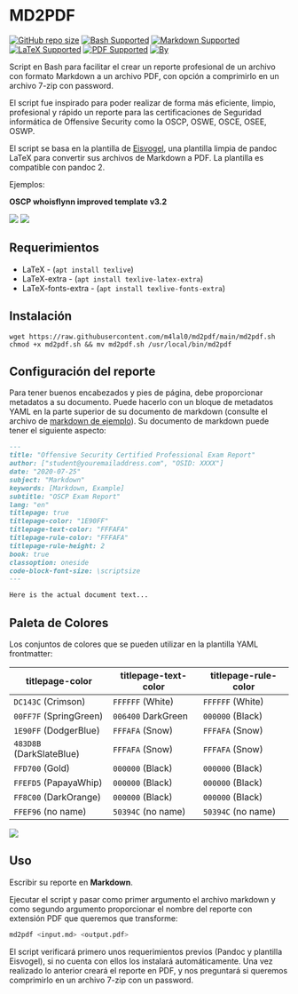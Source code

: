 # MD2PDF
[![GitHub repo size](https://img.shields.io/github/repo-size/m4lal0/md2pdf?logo=webpack&style=flat-square)](#)
[![Bash Supported](https://img.shields.io/badge/Bash-Supported-blue?style=flat-square&logo=gnu-bash)](#)
[![Markdown Supported](https://img.shields.io/badge/Markdown-Supported-blue?style=flat-square&logo=markdown)](#)
[![LaTeX Supported](https://img.shields.io/badge/LaTeX-Supported-blue?style=flat-square&logo=latex)](#)
[![PDF Supported](https://img.shields.io/badge/PDF-Supported-blue?style=flat-square&logo=adobe-acrobat-reader)](#)
[![By](https://img.shields.io/badge/By-m4lal0-green?style=flat-square&logo=github)](#)


Script en Bash para facilitar el crear un reporte profesional de un archivo con formato Markdown a un archivo PDF, con opción a comprimirlo en un archivo 7-zip con password.

El script fue inspirado para poder realizar de forma más eficiente, limpio, profesional y rápido un reporte para las certificaciones de Seguridad informática de Offensive Security como la OSCP, OSWE, OSCE, OSEE, OSWP.

El script se basa en la plantilla de [Eisvogel](https://github.com/Wandmalfarbe/pandoc-latex-template), una plantilla limpia de pandoc LaTeX para convertir sus archivos de Markdown a PDF. La plantilla es compatible con pandoc 2.

Ejemplos:

**OSCP whoisflynn improved template v3.2**

![](https://i.imgur.com/Z344YCQ.png)
![](https://i.imgur.com/wegbNYr.png)

## Requerimientos
+ LaTeX - (`apt install texlive`)
+ LaTeX-extra - (`apt install texlive-latex-extra`)
+ LaTeX-fonts-extra - (`apt install texlive-fonts-extra`)

## Instalación
```
wget https://raw.githubusercontent.com/m4lal0/md2pdf/main/md2pdf.sh
chmod +x md2pdf.sh && mv md2pdf.sh /usr/local/bin/md2pdf
```

## Configuración del reporte

Para tener buenos encabezados y pies de página, debe proporcionar metadatos a su documento. Puede hacerlo con un bloque de metadatos YAML en la parte superior de su documento de markdown (consulte el archivo de [markdown de ejemplo](examples/OSCP-exam-report-template_whoisflynn_v3.2.md)). Su documento de markdown puede tener el siguiente aspecto:

``` markdown
---
title: "Offensive Security Certified Professional Exam Report"
author: ["student@youremailaddress.com", "OSID: XXXX"]
date: "2020-07-25"
subject: "Markdown"
keywords: [Markdown, Example]
subtitle: "OSCP Exam Report"
lang: "en"
titlepage: true
titlepage-color: "1E90FF"
titlepage-text-color: "FFFAFA"
titlepage-rule-color: "FFFAFA"
titlepage-rule-height: 2
book: true
classoption: oneside
code-block-font-size: \scriptsize
---

Here is the actual document text...
```

## Paleta de Colores

Los conjuntos de colores que se pueden utilizar en la plantilla YAML frontmatter:

titlepage-color          | titlepage-text-color | titlepage-rule-color
-------------------------|----------------------|---------------------
`DC143C` (Crimson)       | `FFFFFF` (White)     | `FFFFFF` (White)
`00FF7F` (SpringGreen)   | `006400` DarkGreen   | `000000` (Black)
`1E90FF` (DodgerBlue)    | `FFFAFA` (Snow)      | `FFFAFA` (Snow)
`483D8B` (DarkSlateBlue) | `FFFAFA` (Snow)      | `FFFAFA` (Snow)
`FFD700` (Gold)          | `000000` (Black)     | `000000` (Black)
`FFEFD5` (PapayaWhip)    | `000000` (Black)     | `000000` (Black)
`FF8C00` (DarkOrange)    | `000000` (Black)     | `000000` (Black)
`FFEF96` (no name)       | `50394C` (no name)   | `50394C` (no name)

![](https://camo.githubusercontent.com/ba98a7b385e2e246cf0eec6e3338f4b94434be1c41c2408fb67f8a8e435a716c/68747470733a2f2f692e696d6775722e636f6d2f586958495a67332e706e67)

## Uso

Escribir su reporte en **Markdown**.

Ejecutar el script y pasar como primer argumento el archivo markdown y como segundo argumento proporcionar el nombre del reporte con extensión PDF que queremos que transforme:
```bash
md2pdf <input.md> <output.pdf>
```

El script verificará primero unos requerimientos previos (Pandoc y plantilla Eisvogel), si no cuenta con ellos los instalará automáticamente.
Una vez realizado lo anterior creará el reporte en PDF, y nos preguntará si queremos comprimirlo en un archivo 7-zip con un password.